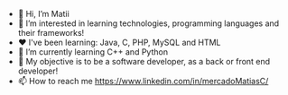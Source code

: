- 👋 Hi, I’m Matii
- 👀 I’m interested in learning technologies, programming languages and their frameworks!
- ❤️ I've been learning: Java, C, PHP, MySQL and HTML
- 🌱 I’m currently learning C++ and Python
- 💞️ My objective is to be a software developer, as a back or front end developer!
- 📫 How to reach me https://www.linkedin.com/in/mercadoMatiasC/

<!---
MatiiFurry7w7/MatiiFurry7w7 is a ✨ special ✨ repository because its `README.md` (this file) appears on your GitHub profile.
You can click the Preview link to take a look at your changes.
--->

